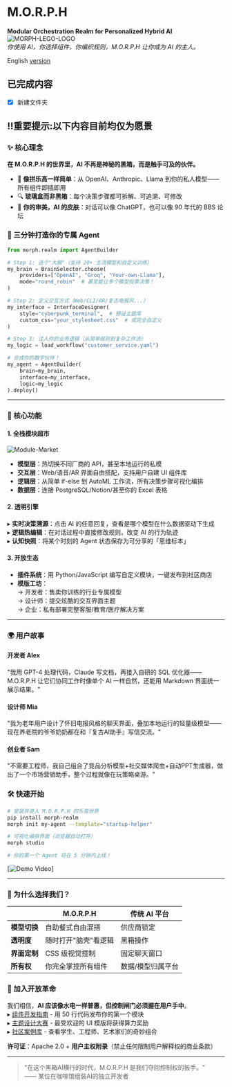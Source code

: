 # **M.O.R.P.H**  
**Modular Orchestration Realm for Personalized Hybrid AI**  
![MORPH-LEGO-LOGO](https://via.placeholder.com/150x50?text=🤖+🧩+🌈)  
*你使用 AI，你选择组件，你编织规则，M.O.R.P.H 让你成为 AI 的主人。*

English [version](README.md)

## 已完成内容
- [x] 新建文件夹


## **‼重要提示:以下内容目前均仅为愿景**

### **✨ 核心理念**  
**在 M.O.R.P.H 的世界里，AI 不再是神秘的黑箱，而是触手可及的伙伴。**  
- 🧱 **像拼乐高一样简单**：从 OpenAI、Anthropic、Llama 到你的私人模型——所有组件即插即用  
- 🔍 **玻璃盒而非黑箱**：每个决策步骤都可拆解、可追溯、可修改  
- 🎨 **你的审美，AI 的皮肤**：对话可以像 ChatGPT，也可以像 90 年代的 BBS 论坛  


### **🚀 三分钟打造你的专属 Agent**  
```python
from morph.realm import AgentBuilder

# Step 1: 选个"大脑"（支持 20+ 主流模型和自定义训练）
my_brain = BrainSelector.choose(
    providers=["OpenAI", "Groq", "Your-own-Llama"], 
    mode="round_robin"  # 甚至能让多个模型投票决策！
)

# Step 2: 定义交互方式（Web/CLI/AR/复古电报风...）
my_interface = InterfaceDesigner(
    style="cyberpunk_terminal",  # 预设主题库
    custom_css="your_stylesheet.css"  # 或完全自定义
)

# Step 3: 注入你的业务逻辑（从简单规则到复杂工作流）
my_logic = load_workflow("customer_service.yaml") 

# 合成你的数字伙伴！
my_agent = AgentBuilder(
    brain=my_brain,
    interface=my_interface,
    logic=my_logic
).deploy()
```

---

### **🔧 核心功能**  

#### **1. 全栈模块超市**  
![Module-Market](https://via.placeholder.com/600x300?text=Models+→+UI+→+Logic+→+Data)  
- **模型层**：热切换不同厂商的 API，甚至本地运行的私模  
- **交互层**：Web/语音/AR 界面自由搭配，支持用户自建 UI 组件库  
- **逻辑层**：从简单 if-else 到 AutoML 工作流，所有决策步骤可视化编排  
- **数据层**：连接 PostgreSQL/Notion/甚至你的 Excel 表格  

#### **2. 透明引擎**  
▸ **实时决策溯源**：点击 AI 的任意回复，查看是哪个模型在什么数据驱动下生成  
▸ **逻辑热编辑**：在对话过程中直接修改规则，改变 AI 的行为轨迹  
▸ **认知快照**：将某个时刻的 Agent 状态保存为可分享的「思维标本」  

#### **3. 开放生态**  
- **插件系统**：用 Python/JavaScript 编写自定义模块，一键发布到社区商店  
- **模版工坊**：  
  → 开发者：售卖你训练的行业专属模型  
  → 设计师：提交炫酷的交互界面主题  
  → 企业：私有部署完整客服/教育/医疗解决方案  

---

### **🌍 用户故事**  
#### **开发者 Alex**  
"我用 GPT-4 处理代码，Claude 写文档，再接入自研的 SQL 优化器——M.O.R.P.H 让它们协同工作时像单个 AI 一样自然，还能用 Markdown 界面统一展示结果。"

#### **设计师 Mia**  
"我为老年用户设计了怀旧电报风格的聊天界面，叠加本地运行的轻量级模型——现在养老院的爷爷奶奶都在和『复古AI助手』写信交流。"

#### **创业者 Sam**  
"不需要工程师，我自己组合了竞品分析模型+社交媒体爬虫+自动PPT生成器，做出了一个市场营销助手，整个过程就像在玩策略桌游。"


### **🛠️ 快速开始**  
```bash
# 安装并进入 M.O.R.P.H 的乐高世界
pip install morph-realm
morph init my-agent --template="startup-helper"

# 可视化编排界面（浏览器自动打开）
morph studio

# 你的第一个 Agent 将在 5 分钟内上线！
```
[![Demo Video](https://via.placeholder.com/600x300?text=Click+to+Play+组装过程演示视频)]

---

### **🎯 为什么选择我们？**  
|                | M.O.R.P.H               | 传统 AI 平台            |  
|----------------|-------------------------|------------------------|  
| **模型切换**   | 自助餐式自由混搭        | 供应商锁定             |  
| **透明度**     | 随时打开"脑壳"看逻辑    | 黑箱操作               |  
| **界面定制**   | CSS 级视觉控制          | 固定聊天窗口           |  
| **所有权**     | 你完全掌控所有组件      | 数据/模型归属平台      |  


### **🤝 加入开放革命**  
我们相信，**AI 应该像水电一样普惠，但控制闸门必须握在用户手中**。  
▸ [组件开发指南](./DEV_GUIDE.md) - 用 50 行代码发布你的第一个模块  
▸ [主题设计大赛](./DESIGN_CONTEST.md) - 最受欢迎的 UI 模版将获得算力奖励  
▸ [社区案例库](./SHOWCASE.md) - 查看学生、工程师、艺术家们的奇妙组合  

**许可证**：Apache 2.0 + **用户主权附录**（禁止任何限制用户解释权的商业条款）  

---

> "在这个黑箱AI横行的时代，M.O.R.P.H 是我们夺回控制权的扳手。"  
> —— 某位在咖啡馆组装AI的独立开发者  
